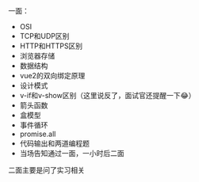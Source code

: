 一面：
- OSI
- TCP和UDP区别
- HTTP和HTTPS区别
- 浏览器存储
- 数据结构
- vue2的双向绑定原理
- 设计模式
- v-if和v-show区别（这里说反了，面试官还提醒一下😂）
- 箭头函数
- 盒模型
- 事件循环
- promise.all
- 代码输出和两道编程题
- 当场告知通过一面，一小时后二面

二面主要是问了实习相关